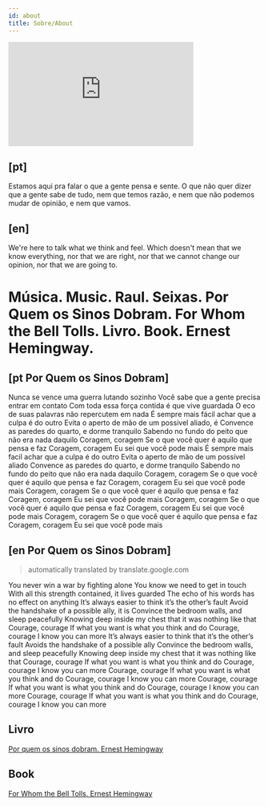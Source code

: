 ```yaml
---
id: about
title: Sobre/About
---
```


<iframe width="370" height="208" src="https://www.youtube.com/embed/x6gw0wXruzY" frameborder="0" allow="accelerometer; autoplay; clipboard-write; encrypted-media; gyroscope; picture-in-picture" allowfullscreen></iframe>

## [pt]

Estamos aqui pra falar o que a gente pensa e sente. O que não quer dizer que a gente sabe de tudo, nem que temos razão, e nem que não podemos mudar de opinião, e nem que vamos.

## [en]

We're here to talk what we think and feel. Which doesn't mean that we know everything, nor that we are right, nor that we cannot change our opinion, nor that we are going to.

# Música. Music. Raul. Seixas. Por Quem os Sinos Dobram. For Whom the Bell Tolls. Livro. Book. Ernest Hemingway.

## [pt Por Quem os Sinos Dobram]

Nunca se vence uma guerra lutando sozinho
Você sabe que a gente precisa entrar em contato
Com toda essa força contida é que vive guardada
O eco de suas palavras não repercutem em nada
É sempre mais fácil achar que a culpa é do outro
Evita o aperto de mão de um possivel aliado, é
Convence as paredes do quarto, e dorme tranquilo
Sabendo no fundo do peito que não era nada daquilo
Coragem, coragem
Se o que você quer é aquilo que pensa e faz
Coragem, coragem
Eu sei que você pode mais
É sempre mais facil achar que a culpa é do outro
Evita o aperto de mão de um possível aliado
Convence as paredes do quarto, e dorme tranquilo
Sabendo no fundo do peito que não era nada daquilo
Coragem, coragem
Se o que você quer é aquilo que pensa e faz
Coragem, coragem
Eu sei que você pode mais
Coragem, coragem
Se o que você quer é aquilo que pensa e faz
Coragem, coragem
Eu sei que você pode mais
Coragem, coragem
Se o que você quer é aquilo que pensa e faz
Coragem, coragem
Eu sei que você pode mais
Coragem, coragem
Se o que você quer é aquilo que pensa e faz
Coragem, coragem
Eu sei que você pode mais

## [en Por Quem os Sinos Dobram]

> automatically translated by translate.google.com

You never win a war by fighting alone
You know we need to get in touch
With all this strength contained, it lives guarded
The echo of his words has no effect on anything
It’s always easier to think it’s the other’s fault
Avoid the handshake of a possible ally, it is
Convince the bedroom walls, and sleep peacefully
Knowing deep inside my chest that it was nothing like that
Courage, courage
If what you want is what you think and do
Courage, courage
I know you can more
It’s always easier to think that it’s the other’s fault
Avoids the handshake of a possible ally
Convince the bedroom walls, and sleep peacefully
Knowing deep inside my chest that it was nothing like that
Courage, courage
If what you want is what you think and do
Courage, courage
I know you can more
Courage, courage
If what you want is what you think and do
Courage, courage
I know you can more
Courage, courage
If what you want is what you think and do
Courage, courage
I know you can more
Courage, courage
If what you want is what you think and do
Courage, courage
I know you can more

## Livro

[Por quem os sinos dobram. Ernest Hemingway](https://pt.wikipedia.org/wiki/Por_Quem_os_Sinos_Dobram)

## Book

[For Whom the Bell Tolls. Ernest Hemingway](https://en.wikipedia.org/wiki/For_Whom_the_Bell_Tolls)